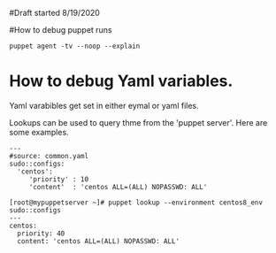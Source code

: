 #Draft started 8/19/2020

#How to debug puppet runs

```
puppet agent -tv --noop --explain
```

# How to debug Yaml variables.
Yaml varabibles get set in either eymal or yaml files.

Lookups can be used to query thme from the 'puppet server'. Here are some examples.

```
---
#source: common.yaml
sudo::configs:
  'centos':
     'priority' : 10
     'content'  : 'centos ALL=(ALL) NOPASSWD: ALL'
```

```
[root@mypuppetserver ~]# puppet lookup --environment centos8_env sudo::configs
---
centos:
  priority: 40
  content: 'centos ALL=(ALL) NOPASSWD: ALL'
```